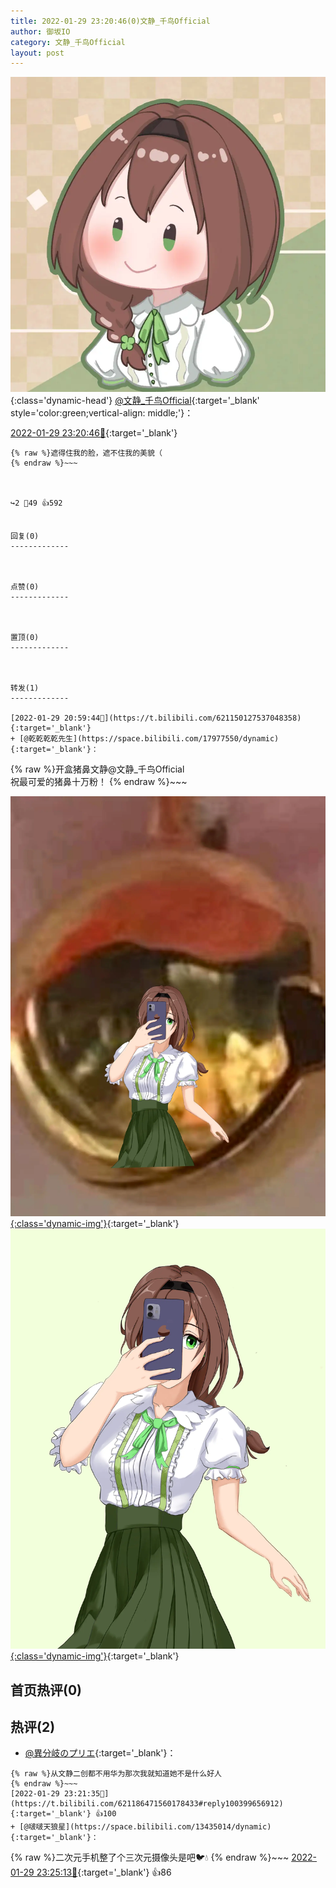 ```yaml
---
title: 2022-01-29 23:20:46(0)文静_千鸟Official
author: 御坂IO
category: 文静_千鸟Official
layout: post
---
```


![img](/images/ac7482ed1b9a7f203dc68c0c4a77c488a27b108a.jpg){:class='dynamic-head'}
[@文静_千鸟Official](https://space.bilibili.com/667526012/dynamic){:target='_blank' style='color:green;vertical-align: middle;'}：

[2022-01-29 23:20:46🔗](https://t.bilibili.com/621186471560178433){:target='_blank'}

~~~
{% raw %}遮得住我的脸，遮不住我的美貌（
{% endraw %}~~~



↪️2 💬49 👍592


回复(0)
-------------



点赞(0)
-------------



置顶(0)
-------------



转发(1)
-------------

[2022-01-29 20:59:44🔗](https://t.bilibili.com/621150127537048358){:target='_blank'}
+ [@乾乾乾乾先生](https://space.bilibili.com/17977550/dynamic){:target='_blank'}：
~~~
{% raw %}开盒猪鼻文静@文静_千鸟Official    
祝最可爱的猪鼻十万粉！
{% endraw %}~~~


[![img](/images/0a1eb69a978fbd881fd9e0d142eec07770f191c7.jpg){:class='dynamic-img'}](/images/0a1eb69a978fbd881fd9e0d142eec07770f191c7.jpg){:target='_blank'}
[![img](/images/dcd0caa0a7f108ed0c91a56ce6c2beb095ef3d6e.jpg){:class='dynamic-img'}](/images/dcd0caa0a7f108ed0c91a56ce6c2beb095ef3d6e.jpg){:target='_blank'}




首页热评(0)
-------------



热评(2)
-------------

+ [@異分岐のプリエ](https://space.bilibili.com/1056997306/dynamic){:target='_blank'}：
~~~
{% raw %}从文静二创都不用华为那次我就知道她不是什么好人
{% endraw %}~~~
[2022-01-29 23:21:35🔗](https://t.bilibili.com/621186471560178433#reply100399656912){:target='_blank'} 👍100
+ [@啵啵天狼星](https://space.bilibili.com/13435014/dynamic){:target='_blank'}：
~~~
{% raw %}二次元手机整了个三次元摄像头是吧🐦💧
{% endraw %}~~~
[2022-01-29 23:25:13🔗](https://t.bilibili.com/621186471560178433#reply100400147936){:target='_blank'} 👍86


